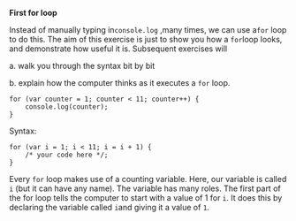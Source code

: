 **First for loop**

Instead of manually typing in`console.log` ,many times, we can use a`for` loop to do this. The aim of this exercise is just to show you how a `for`loop looks, and demonstrate how useful it is. Subsequent exercises will

a. walk you through the syntax bit by bit

b. explain how the computer thinks as it executes a `for` loop.

```
for (var counter = 1; counter < 11; counter++) {
    console.log(counter);
}
```

Syntax:

```
for (var i = 1; i < 11; i = i + 1) {
    /* your code here */;
}
```

Every `for` loop makes use of a counting variable. Here, our variable is called `i` \(but it can have any name\). The variable has many roles. The first part of the for loop tells the computer to start with a value of 1 for `i`. It does this by declaring the variable called `i`and giving it a value of `1`.

